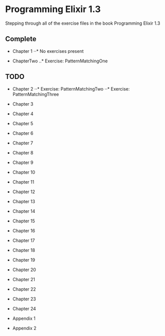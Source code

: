 # Programming Elixir 1.3

Stepping through all of the exercise files in the book Programming Elixir 1.3

## Complete
* Chapter 1
⋅⋅* No exercises present
  
* ChapterTwo
..* Exercise: PatternMatchingOne

## TODO
* Chapter 2
⋅⋅* Exercise: PatternMatchingTwo
⋅⋅* Exercise: PatternMatchingThree
  
* Chapter 3
* Chapter 4
* Chapter 5
* Chapter 6
* Chapter 7
* Chapter 8
* Chapter 9
* Chapter 10
* Chapter 11
* Chapter 12
* Chapter 13
* Chapter 14
* Chapter 15
* Chapter 16
* Chapter 17
* Chapter 18
* Chapter 19
* Chapter 20
* Chapter 21
* Chapter 22
* Chapter 23
* Chapter 24
* Appendix 1
* Appendix 2
